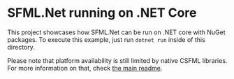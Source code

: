 # SFML.Net running on .NET Core

This project showcases how SFML.Net can be run on .NET core with NuGet packages.
To execute this example, just run `dotnet run` inside of this directory.

Please note that platform availability is still limited by native CSFML libraries.
For more information on that, check [the main readme](/readme.md).
